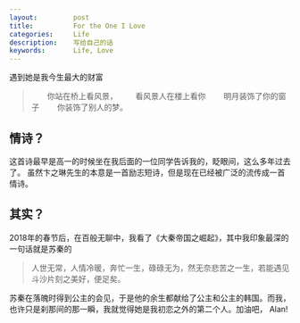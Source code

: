 ```yaml
---
layout:     	post
title:      	For the One I Love
categories: 	Life
description:   	写给自己的话
keywords: 		Life, Love
---
```


遇到她是我今生最大的财富

> 　　你站在桥上看风景， 
> 　　看风景人在楼上看你 
> 　　明月装饰了你的窗子 
> 　　你装饰了别人的梦。

##  情诗？
这首诗最早是高一的时候坐在我后面的一位同学告诉我的，眨眼间，这么多年过去了。
虽然卞之琳先生的本意是一首励志短诗，但是现在已经被广泛的流传成一首情诗。
##  其实？
2018年的春节后，在百般无聊中，我看了《大秦帝国之崛起》，其中我印象最深的一句话就是苏秦的

> 人世无常，人情冷暖，奔忙一生，碌碌无为，然无奈悲苦之一生，若能遇见斗沙片刻之美好，便足矣。

苏秦在落魄时得到公主的会见，于是他的余生都献给了公主和公主的韩国。而我，也许只是刹那间的那一瞬，我就觉得她是我初恋之外的第二个人。加油吧， Alan!
